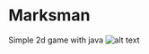 # Marksman
Simple 2d game with java
![alt text](https://github.com/Ahmedrissa909/Marksman/blob/master/screenshot.gif)
